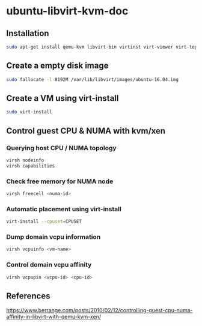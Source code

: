 # ubuntu-libvirt-kvm-doc

## Installation
```bash
sudo apt-get install qemu-kvm libvirt-bin virtinst virt-viewer virt-top
```

## Create a empty disk image
```bash
sudo fallocate -l 8192M /var/lib/libvirt/images/ubuntu-16.04.img
```

## Create a VM using virt-install
```bash
sudo virt-install
```

## Control guest CPU & NUMA with kvm/xen
### Querying host CPU / NUMA topology
```bash
virsh nodeinfo
virsh capabilities
```

### Check free memory for NUMA node
```bash
virsh freecell <numa-id>
```

### Automatic placement using virt-install
```bash
virt-install --cpuset=CPUSET
```

### Dump domain vcpu information
```bash
virsh vcpuinfo <vm-name>
```

### Control domain vcpu affinity
```bash
virsh vcpupin <vcpu-id> <cpu-id>
```

## References
https://www.berrange.com/posts/2010/02/12/controlling-guest-cpu-numa-affinity-in-libvirt-with-qemu-kvm-xen/
